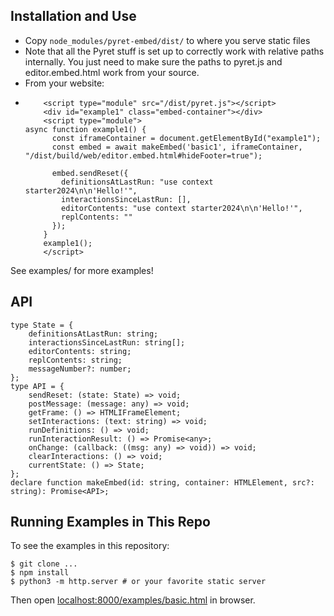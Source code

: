 ## Installation and Use

- Copy `node_modules/pyret-embed/dist/` to where you serve static files
- Note that all the Pyret stuff is set up to correctly work with relative paths
internally. You just need to make sure the paths to pyret.js and
editor.embed.html work from your source.
- From your website:
- ```
      <script type="module" src="/dist/pyret.js"></script>
      <div id="example1" class="embed-container"></div>
      <script type="module">
  async function example1() {
        const iframeContainer = document.getElementById("example1");
        const embed = await makeEmbed('basic1', iframeContainer, "/dist/build/web/editor.embed.html#hideFooter=true");

        embed.sendReset({
          definitionsAtLastRun: "use context starter2024\n\n'Hello!'",
          interactionsSinceLastRun: [],
          editorContents: "use context starter2024\n\n'Hello!'",
          replContents: ""
        });
      }
      example1();
      </script>
   ```
See examples/ for more examples!

## API

```
type State = {
    definitionsAtLastRun: string;
    interactionsSinceLastRun: string[];
    editorContents: string;
    replContents: string;
    messageNumber?: number;
};
type API = {
    sendReset: (state: State) => void;
    postMessage: (message: any) => void;
    getFrame: () => HTMLIFrameElement;
    setInteractions: (text: string) => void;
    runDefinitions: () => void;
    runInteractionResult: () => Promise<any>;
    onChange: (callback: ((msg: any) => void)) => void;
    clearInteractions: () => void;
    currentState: () => State;
};
declare function makeEmbed(id: string, container: HTMLElement, src?: string): Promise<API>;
```

## Running Examples in This Repo

To see the examples in this repository:

```
$ git clone ...
$ npm install
$ python3 -m http.server # or your favorite static server
```

Then open [localhost:8000/examples/basic.html](http://localhost:8000/src/basic.html) in browser.
